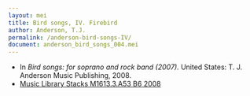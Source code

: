 ```yaml
---
layout: mei
title: Bird songs, IV. Firebird
author: Anderson, T.J.
permalink: /anderson-bird-songs-IV/
document: anderson_bird_songs_004.mei
---
```


- In *Bird songs: for soprano and rock band (2007).* United States: T. J. Anderson Music Publishing, 2008.
- <a href="https://tufts-primo.hosted.exlibrisgroup.com/permalink/f/bnf7qa/01TUN_ALMA21221659780003851" target="_blank">Music Library Stacks M1613.3.A53 B6 2008 </a>
